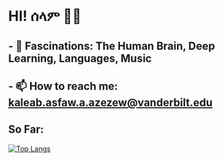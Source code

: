 <h1> HI! ሰላም 👋🏾  </h1>

## - 🔭 <b>Fascinations</b>: The Human Brain, Deep Learning, Languages, Music
## - 📫 <b>How to reach me</b>: kaleab.asfaw.a.azezew@vanderbilt.edu
## So Far:
[![Top Langs](https://github-readme-stats.vercel.app/api/top-langs/?username=kaleab-a&layout=donut)](https://github.com/kaleab-a/github-readme-stats)


<!--
**Kaleab-A/Kaleab-A** is a ✨ _special_ ✨ repository because its `README.md` (this file) appears on your GitHub profile.

Here are some ideas to get you started:


- 🌱 I’m currently learning ...
- 👯 I’m looking to collaborate on ...
- 🤔 I’m looking for help with ...
- 💬 Ask me about ...

- 😄 Pronouns: ...
- ⚡ Fun fact: ...
-->
